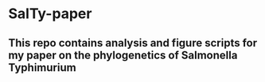 # SalTy-paper
## This repo contains analysis and figure scripts for my paper on the phylogenetics of Salmonella Typhimurium
